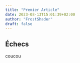 ```yaml
---
title: "Premier Article"
date: 2023-08-13T15:01:39+02:00
author: "FrostShader"
draft: false
---
```


## Échecs

coucou